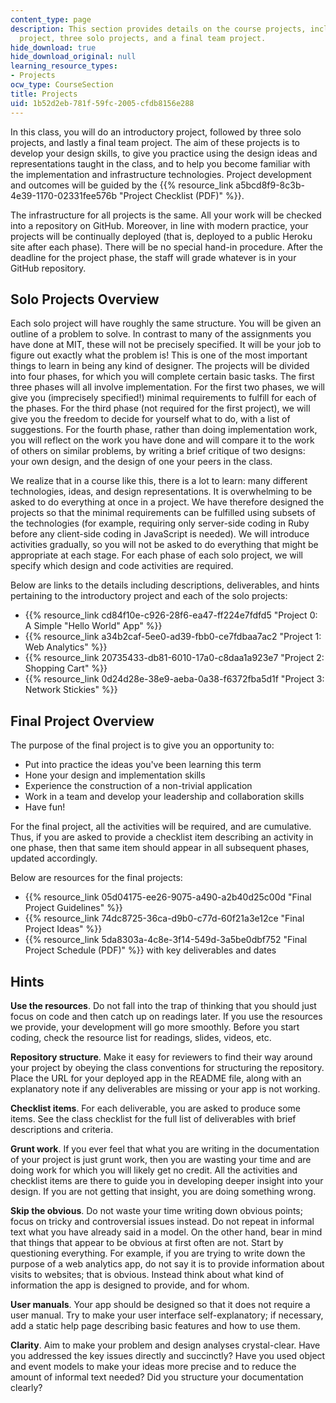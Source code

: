 ```yaml
---
content_type: page
description: This section provides details on the course projects, including an introductory
  project, three solo projects, and a final team project.
hide_download: true
hide_download_original: null
learning_resource_types:
- Projects
ocw_type: CourseSection
title: Projects
uid: 1b52d2eb-781f-59fc-2005-cfdb8156e288
---
```


In this class, you will do an introductory project, followed by three solo projects, and lastly a final team project. The aim of these projects is to develop your design skills, to give you practice using the design ideas and representations taught in the class, and to help you become familiar with the implementation and infrastructure technologies. Project development and outcomes will be guided by the {{% resource_link a5bcd8f9-8c3b-4e39-1170-02331fee576b "Project Checklist (PDF)" %}}.

The infrastructure for all projects is the same. All your work will be checked into a repository on GitHub. Moreover, in line with modern practice, your projects will be continually deployed (that is, deployed to a public Heroku site after each phase). There will be no special hand-in procedure. After the deadline for the project phase, the staff will grade whatever is in your GitHub repository.

Solo Projects Overview
----------------------

Each solo project will have roughly the same structure. You will be given an outline of a problem to solve. In contrast to many of the assignments you have done at MIT, these will not be precisely specified. It will be your job to figure out exactly what the problem is! This is one of the most important things to learn in being any kind of designer. The projects will be divided into four phases, for which you will complete certain basic tasks. The first three phases will all involve implementation. For the first two phases, we will give you (imprecisely specified!) minimal requirements to fulfill for each of the phases. For the third phase (not required for the first project), we will give you the freedom to decide for yourself what to do, with a list of suggestions. For the fourth phase, rather than doing implementation work, you will reflect on the work you have done and will compare it to the work of others on similar problems, by writing a brief critique of two designs: your own design, and the design of one your peers in the class.

We realize that in a course like this, there is a lot to learn: many different technologies, ideas, and design representations. It is overwhelming to be asked to do everything at once in a project. We have therefore designed the projects so that the minimal requirements can be fulfilled using subsets of the technologies (for example, requiring only server-side coding in Ruby before any client-side coding in JavaScript is needed). We will introduce activities gradually, so you will not be asked to do everything that might be appropriate at each stage. For each phase of each solo project, we will specify which design and code activities are required.

Below are links to the details including descriptions, deliverables, and hints pertaining to the introductory project and each of the solo projects:

*   {{% resource_link cd84f10e-c926-28f6-ea47-ff224e7fdfd5 "Project 0: A Simple \"Hello World\" App" %}}
*   {{% resource_link a34b2caf-5ee0-ad39-fbb0-ce7fdbaa7ac2 "Project 1: Web Analytics" %}}
*   {{% resource_link 20735433-db81-6010-17a0-c8daa1a923e7 "Project 2: Shopping Cart" %}}
*   {{% resource_link 0d24d28e-38e9-aeba-0a38-f6372fba5d1f "Project 3: Network Stickies" %}}

Final Project Overview
----------------------

The purpose of the final project is to give you an opportunity to:

*   Put into practice the ideas you've been learning this term
*   Hone your design and implementation skills
*   Experience the construction of a non-trivial application
*   Work in a team and develop your leadership and collaboration skills
*   Have fun!

For the final project, all the activities will be required, and are cumulative. Thus, if you are asked to provide a checklist item describing an activity in one phase, then that same item should appear in all subsequent phases, updated accordingly.

Below are resources for the final projects:

*   {{% resource_link 05d04175-ee26-9075-a490-a2b40d25c00d "Final Project Guidelines" %}}
*   {{% resource_link 74dc8725-36ca-d9b0-c77d-60f21a3e12ce "Final Project Ideas" %}}
*   {{% resource_link 5da8303a-4c8e-3f14-549d-3a5be0dbf752 "Final Project Schedule (PDF)" %}} with key deliverables and dates

Hints
-----

**Use the resources**. Do not fall into the trap of thinking that you should just focus on code and then catch up on readings later. If you use the resources we provide, your development will go more smoothly. Before you start coding, check the resource list for readings, slides, videos, etc.

**Repository structure**. Make it easy for reviewers to find their way around your project by obeying the class conventions for structuring the repository. Place the URL for your deployed app in the README file, along with an explanatory note if any deliverables are missing or your app is not working.

**Checklist items**. For each deliverable, you are asked to produce some items. See the class checklist for the full list of deliverables with brief descriptions and criteria.

**Grunt work**. If you ever feel that what you are writing in the documentation of your project is just grunt work, then you are wasting your time and are doing work for which you will likely get no credit. All the activities and checklist items are there to guide you in developing deeper insight into your design. If you are not getting that insight, you are doing something wrong.

**Skip the obvious**. Do not waste your time writing down obvious points; focus on tricky and controversial issues instead. Do not repeat in informal text what you have already said in a model. On the other hand, bear in mind that things that appear to be obvious at first often are not. Start by questioning everything. For example, if you are trying to write down the purpose of a web analytics app, do not say it is to provide information about visits to websites; that is obvious. Instead think about what kind of information the app is designed to provide, and for whom.

**User manuals**. Your app should be designed so that it does not require a user manual. Try to make your user interface self-explanatory; if necessary, add a static help page describing basic features and how to use them.

**Clarity**. Aim to make your problem and design analyses crystal-clear. Have you addressed the key issues directly and succinctly? Have you used object and event models to make your ideas more precise and to reduce the amount of informal text needed? Did you structure your documentation clearly?